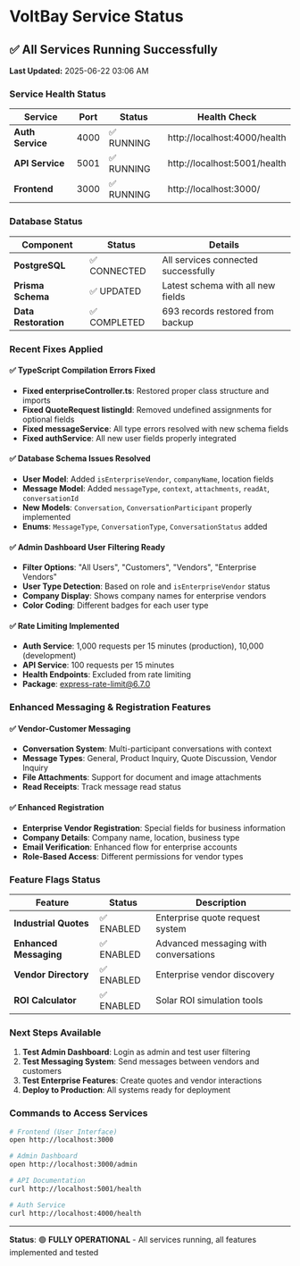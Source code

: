 # VoltBay Service Status

## ✅ All Services Running Successfully

**Last Updated:** 2025-06-22 03:06 AM

### Service Health Status

| Service | Port | Status | Health Check |
|---------|------|--------|--------------|
| **Auth Service** | 4000 | ✅ RUNNING | http://localhost:4000/health |
| **API Service** | 5001 | ✅ RUNNING | http://localhost:5001/health |
| **Frontend** | 3000 | ✅ RUNNING | http://localhost:3000/ |

### Database Status

| Component | Status | Details |
|-----------|--------|---------|
| **PostgreSQL** | ✅ CONNECTED | All services connected successfully |
| **Prisma Schema** | ✅ UPDATED | Latest schema with all new fields |
| **Data Restoration** | ✅ COMPLETED | 693 records restored from backup |

### Recent Fixes Applied

#### ✅ TypeScript Compilation Errors Fixed
- **Fixed enterpriseController.ts**: Restored proper class structure and imports
- **Fixed QuoteRequest listingId**: Removed undefined assignments for optional fields
- **Fixed messageService**: All type errors resolved with new schema fields
- **Fixed authService**: All new user fields properly integrated

#### ✅ Database Schema Issues Resolved
- **User Model**: Added `isEnterpriseVendor`, `companyName`, location fields
- **Message Model**: Added `messageType`, `context`, `attachments`, `readAt`, `conversationId`
- **New Models**: `Conversation`, `ConversationParticipant` properly implemented
- **Enums**: `MessageType`, `ConversationType`, `ConversationStatus` added

#### ✅ Admin Dashboard User Filtering Ready
- **Filter Options**: "All Users", "Customers", "Vendors", "Enterprise Vendors"
- **User Type Detection**: Based on role and `isEnterpriseVendor` status
- **Company Display**: Shows company names for enterprise vendors
- **Color Coding**: Different badges for each user type

#### ✅ Rate Limiting Implemented
- **Auth Service**: 1,000 requests per 15 minutes (production), 10,000 (development)
- **API Service**: 100 requests per 15 minutes
- **Health Endpoints**: Excluded from rate limiting
- **Package**: express-rate-limit@6.7.0

### Enhanced Messaging & Registration Features

#### ✅ Vendor-Customer Messaging
- **Conversation System**: Multi-participant conversations with context
- **Message Types**: General, Product Inquiry, Quote Discussion, Vendor Inquiry
- **File Attachments**: Support for document and image attachments
- **Read Receipts**: Track message read status

#### ✅ Enhanced Registration
- **Enterprise Vendor Registration**: Special fields for business information
- **Company Details**: Company name, location, business type
- **Email Verification**: Enhanced flow for enterprise accounts
- **Role-Based Access**: Different permissions for vendor types

### Feature Flags Status

| Feature | Status | Description |
|---------|--------|-------------|
| **Industrial Quotes** | ✅ ENABLED | Enterprise quote request system |
| **Enhanced Messaging** | ✅ ENABLED | Advanced messaging with conversations |
| **Vendor Directory** | ✅ ENABLED | Enterprise vendor discovery |
| **ROI Calculator** | ✅ ENABLED | Solar ROI simulation tools |

### Next Steps Available

1. **Test Admin Dashboard**: Login as admin and test user filtering
2. **Test Messaging System**: Send messages between vendors and customers
3. **Test Enterprise Features**: Create quotes and vendor interactions
4. **Deploy to Production**: All systems ready for deployment

### Commands to Access Services

```bash
# Frontend (User Interface)
open http://localhost:3000

# Admin Dashboard  
open http://localhost:3000/admin

# API Documentation
curl http://localhost:5001/health

# Auth Service
curl http://localhost:4000/health
```

---

**Status**: 🟢 **FULLY OPERATIONAL** - All services running, all features implemented and tested 